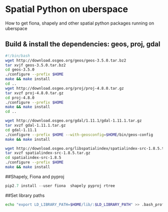 # Spatial Python on uberspace
How to get fiona, shapely and other spatial python packages running on uberspace

## Build & install the dependencies: geos, proj, gdal

```bash
#!/bin/bash
wget http://download.osgeo.org/geos/geos-3.5.0.tar.bz2
tar xvjf geos-3.5.0.tar.bz2
cd geos-3.5.0
./configure --prefix $HOME
make && make install
cd ..
wget http://download.osgeo.org/proj/proj-4.8.0.tar.gz
tar xvzf proj-4.8.0.tar.gz
cd proj-4.8.0
./configure --prefix $HOME
make && make install
cd ..

wget http://download.osgeo.org/gdal/1.11.1/gdal-1.11.1.tar.gz
tar xvzf gdal-1.11.1.tar.gz
cd gdal-1.11.1
./configure --prefix $HOME --with-geosconfig=$HOME/bin/geos-config
make && make install

wget http://download.osgeo.org/libspatialindex/spatialindex-src-1.8.5.tar.gz
tar xvzf spatialindex-src-1.8.5.tar.gz
cd spatialindex-src-1.8.5
./configure --prefix $HOME
make && make install

```



##Shapely, Fiona and pyproj

```python
pip2.7 install --user fiona  shapely pyproj rtree

```
##Set library paths

```bash
echo "export LD_LIBRARY_PATH=$HOME/lib/:$LD_LIBRARY_PATH" >> .bash_profile 
```
